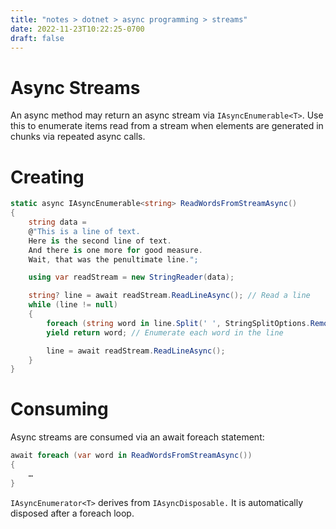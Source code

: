 ```yaml
---
title: "notes > dotnet > async programming > streams"
date: 2022-11-23T10:22:25-0700
draft: false
---
```

# Async Streams
An async method may return an async stream via `IAsyncEnumerable<T>`.
Use this to enumerate items read from a stream when elements are generated in chunks via repeated async calls.

# Creating
```cs
static async IAsyncEnumerable<string> ReadWordsFromStreamAsync()
{
    string data =
    @"This is a line of text.
    Here is the second line of text.
    And there is one more for good measure.
    Wait, that was the penultimate line.";

    using var readStream = new StringReader(data);

    string? line = await readStream.ReadLineAsync(); // Read a line
    while (line != null)
    {
        foreach (string word in line.Split(' ', StringSplitOptions.RemoveEmptyEntries))
        yield return word; // Enumerate each word in the line

        line = await readStream.ReadLineAsync();
    }
}
```
# Consuming
Async streams are consumed via an await foreach statement:
```cs
await foreach (var word in ReadWordsFromStreamAsync())
{
    …
}
```

`IAsyncEnumerator<T>` derives from `IAsyncDisposable.` It is automatically disposed after a foreach loop.